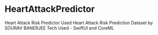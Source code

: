# HeartAttackPredictor
Heart Attack Risk Predictor
Used Heart Attack Risk Prediction Dataset by SOURAV BANERJEE
Tech Used - SwiftUI and CoreML

